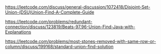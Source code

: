 https://leetcode.com/discuss/general-discussion/1072418/Disjoint-Set-Union-(DSU)Union-Find-A-Complete-Guide

https://leetcode.com/problems/redundant-connection/discuss/123819/Beats-97.96-Union-Find-Java-with-Explanations


https://leetcode.com/problems/most-stones-removed-with-same-row-or-column/discuss/199168/standard-union-find-solution



